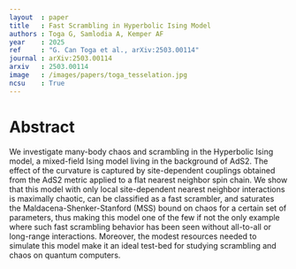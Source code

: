 ```yaml
---
layout  : paper
title   : Fast Scrambling in Hyperbolic Ising Model
authors : Toga G, Samlodia A, Kemper AF
year    : 2025
ref     : "G. Can Toga et al., arXiv:2503.00114"
journal : arXiv:2503.00114
arxiv   : 2503.00114
image   : /images/papers/toga_tesselation.jpg
ncsu    : True
---
```


# Abstract
We investigate many-body chaos and scrambling in the Hyperbolic Ising model, a mixed-field Ising model living in the background of AdS2. The effect of the curvature is captured by site-dependent couplings obtained from the AdS2 metric applied to a flat nearest neighbor spin chain. We show that this model with only local site-dependent nearest neighbor interactions is maximally chaotic, can be classified as a fast scrambler, and saturates the Maldacena-Shenker-Stanford (MSS) bound on chaos for a certain set of parameters, thus making this model one of the few if not the only example where such fast scrambling behavior has been seen without all-to-all or long-range interactions. Moreover, the modest resources needed to simulate this model make it an ideal test-bed for studying scrambling and chaos on quantum computers.
